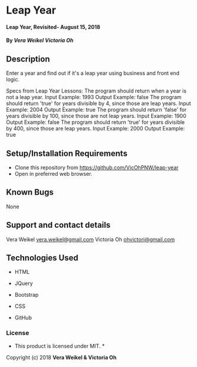 # Leap Year

#### Leap Year, Revisited- August 15, 2018

#### By _**Vera Weikel Victoria Oh**_

## Description

Enter a year and find out if it's a leap year using business and front end logic.

Specs from Leap Year Lessons:
The program should return when a year is not a leap year.
Input Example: 1993
Output Example: false
The program should return 'true' for years divisible by 4, since those are leap years.
Input Example: 2004
Output Example: true
The program should return 'false' for years divisible by 100, since those are not leap years.
Input Example: 1900
Output Example: false
The program should return 'true' for years divisible by 400, since those are leap years.
Input Example: 2000
Output Example: true

## Setup/Installation Requirements

* Clone this repository from https://github.com/VicOhPNW/leap-year
* Open in preferred web browser.

## Known Bugs
None

## Support and contact details
Vera Weikel vera.weikel@gmail.com
Victoria Oh ohvictori@gmail.com


## Technologies Used
* HTML

* JQuery

* Bootstrap

* CSS

* GitHub

### License

* This product is licensed under MIT. *

Copyright (c) 2018 **Vera Weikel & Victoria Oh**
